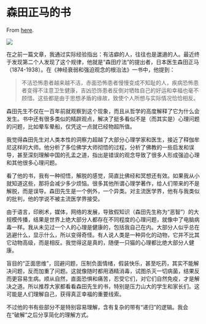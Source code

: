 # 森田正马的书

From [here](https://yinwang1.substack.com/p/morita-shoma).

![](https://substackcdn.com/image/fetch/w_1456,c_limit,f_auto,q_auto:good,fl_progressive:steep/https%3A%2F%2Fbucketeer-e05bbc84-baa3-437e-9518-adb32be77984.s3.amazonaws.com%2Fpublic%2Fimages%2F49fd386a-709c-4bdd-bac0-603b878cc07f_300x225.jpeg)

在之前一篇文章，我通过实际经验指出：有洁癖的人，往往也是邋遢的人。最近终于发现第二个人发现了这个规律，他就是“森田疗法”的提出者，日本医生森田正马（1874-1938）。在《神经衰弱和强迫观念的根治法》一书中，他提到：

> 不洁恐怖患者越来越不洁，赤面恐怖患者慢慢变成不知耻的人，疾病恐怖患者变得不注意卫生健康，吉凶恐饰患者反倒对牺牲自己的好运和幸福也毫不顾惜。这些都是由于思想矛盾的缘故，致使个人所想与实际情况恰恰相反。

森田先生不仅在一百年前就观察到这个现象，而且从哲学的高度解释了它为什么会发生。书中还有很多类似的精辟观点，解决了挺多看似不是（而其实是）心理问题的问题，比如晕车晕船，仅凭这一点就已经物超所值。

我觉得森田先生对人类本性的洞察力超越了大部分心理学家和医生，接近了释伽牟尼这样的大师。他分析了多位佛学大师彻悟的过程，分析了佛教的一些启发和误导，甚至深刻理解中国的孔孟之道，指出是错误的观念导致了很多人形成强迫心理和其他很多心理问题。

看了他的书，我有一种彻悟，解脱的感觉，简直比佛经和冥想还有效。如果我从小就知道这些，那将会减少多少烦恼。很多其他所谓心理学著作，给人们带来的不是解脱，而是误导。森田先生是一个例外，一个异类。对主流医学界，他有与我类似的批判，他的学说不被主流医学界接受。

由于语言，印刷术，媒体，网络的发展，导致假知识（森田先生称为“恶智”）的大规模传播，结果是世界上绝大部分人都存在不同程度的心理问题，就像中了电脑病毒一样。我从未见过一个人的心理是健康的，包括我自己在内。大部分人似乎总在逃避什么，显示什么，所以变得奇怪。有人说人类是一种异化的动物，它并不比其它动物高级，而是相反。我觉得这是真的，随便一只猫的心理都比绝大部分人健康。

盲目的“正面思维”，回避问题，压制负面情绪，假装快乐，甚至吃药，其实不能解决问题，反而加重了问题。这就像随时都用酒精消毒，试图杀灭一切病菌，结果反而更容易生病。顺从自然，直面恐惧和痛苦，忍受它们，对它们自然免疫，才是解决之道。所以推荐大家都看看森田先生的书，特别是压力山大的学生和家长们。这可能是人们理解自己，获得真正幸福的重要线索。

不过他的书有些部分不是特别容易理解，含有复杂的带有“递归”的逻辑。我会在“破解”之后分享简化的理解方式。
